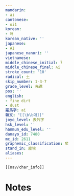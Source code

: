 ```yaml
---
mandarin:
- āi
cantonese:
- oi1
korean:
- 애
korean_native: ''
japanese:
- AI
japanese_nanori: ''
vietnamese:
middle_chinese_initial: ʔ
middle_chinese_final: ʌi
stroke_count: '10'
radical: 土
skip_number: 1-3-7
grade_level: 先進
pos: ''
english:
- fine dirt
- dust
羅馬字: ai
韓文: "[[\b\b애]]"
joyo_level: 表外字
hsk_level: ''
hanmun_edu_level: ''
danayo_id: 7480
mc_id: 2611
graphemic_classification: 矣
stand_in: 塵埃
aliases:
---
```

```meta-bind-embed
[[nav/char_info]]
```

# Notes
